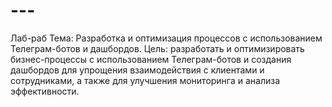 # ---
Лаб-раб
Тема: Разработка и оптимизация процессов с использованием Телеграм-ботов и дашбордов.
Цель: разработать и оптимизировать бизнес-процессы с использованием Телеграм-ботов и создания дашбордов для упрощения взаимодействия с клиентами и сотрудниками, а также для улучшения мониторинга и анализа эффективности.
 
